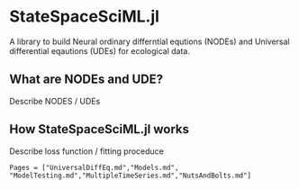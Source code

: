 # StateSpaceSciML.jl

A library to build Neural ordinary differntial equtions (NODEs) and Universal differential eqautions (UDEs) for ecological data.

## What are NODEs and UDE?

Describe NODES / UDEs 

## How StateSpaceSciML.jl works

Describe loss function / fitting proceduce 

```@contents
Pages = ["UniversalDiffEq.md","Models.md", "ModelTesting.md","MultipleTimeSeries.md","NutsAndBolts.md"]
```



